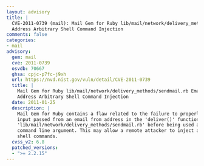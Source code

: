 ```yaml
---
layout: advisory
title: |
  CVE-2011-0739 (mail): Mail Gem for Ruby lib/mail/network/delivery_methods/sendmail.rb Email From:
  Address Arbitrary Shell Command Injection
comments: false
categories:
- mail
advisory:
  gem: mail
  cve: 2011-0739
  osvdb: 70667
  ghsa: cpjc-p7fc-j9xh
  url: https://nvd.nist.gov/vuln/detail/CVE-2011-0739
  title: |
    Mail Gem for Ruby lib/mail/network/delivery_methods/sendmail.rb Email From:
    Address Arbitrary Shell Command Injection
  date: 2011-01-25
  description: |
    Mail Gem for Ruby contains a flaw related to the failure to properly sanitise
    input passed from an email from address in the 'deliver()' function in
    'lib/mail/network/delivery_methods/sendmail.rb' before being used as a
    command line argument. This may allow a remote attacker to inject arbitrary
    shell commands.
  cvss_v2: 6.8
  patched_versions:
  - ">= 2.2.15"
---
```

